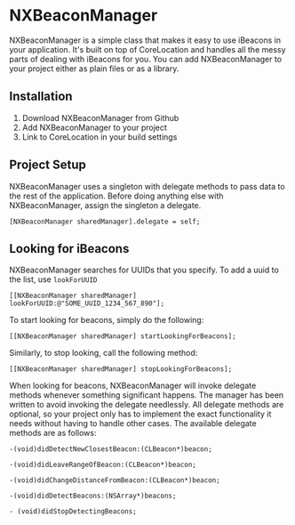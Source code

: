 # NXBeaconManager
NXBeaconManager is a simple class that makes it easy to use iBeacons in your application. It's built on top of CoreLocation and handles all the messy parts of dealing with iBeacons for you. You can add NXBeaconManager to your project either as plain files or as a library.

## Installation
1. Download NXBeaconManager from Github
2. Add NXBeaconManager to your project
3. Link to CoreLocation in your build settings

## Project Setup
NXBeaconManager uses a singleton with delegate methods to pass data to the rest of the application. Before doing anything else with NXBeaconManager, assign the singleton a delegate.

`[NXBeaconManager sharedManager].delegate = self;`

## Looking for iBeacons
NXBeaconManager searches for UUIDs that you specify. To add a uuid to the list, use `lookForUUID`

`[[NXBeaconManager sharedManager] lookForUUID:@"SOME_UUID_1234_567_890"];`

To start looking for beacons, simply do the following:

`[[NXBeaconManager sharedManager] startLookingForBeacons];`

Similarly, to stop looking, call the following method:

`[[NXBeaconManager sharedManager] stopLookingForBeacons];`

When looking for beacons, NXBeaconManager will invoke delegate methods whenever something significant happens. The manager has been written to avoid invoking the delegate needlessly. All delegate methods are optional, so your project only has to implement the exact functionality it needs without having to handle other cases. The available delegate methods are as follows:

`-(void)didDetectNewClosestBeacon:(CLBeacon*)beacon;`

`-(void)didLeaveRangeOfBeacon:(CLBeacon*)beacon;`

`-(void)didChangeDistanceFromBeacon:(CLBeacon*)beacon;`

`-(void)didDetectBeacons:(NSArray*)beacons;`

`- (void)didStopDetectingBeacons;`
